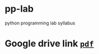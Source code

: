 # pp-lab
python programming lab syllabus
# Google drive link [`pdf`](https://drive.google.com/file/d/1tpMhCGXgbnhpbTirI9jZvE3VgJM2s2oa/view?usp=sharing)
